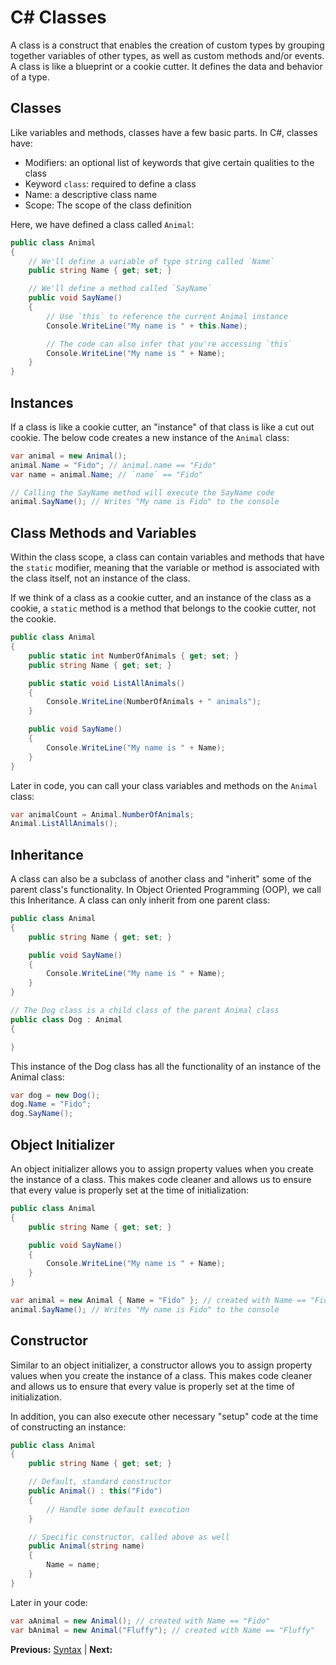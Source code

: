 # C# Classes

A class is a construct that enables the creation of custom types by grouping together variables of other types, as well as custom methods and/or events. A class is like a blueprint or a cookie cutter. It defines the data and behavior of a type.

## Classes

Like variables and methods, classes have a few basic parts. In C#, classes have:

* Modifiers: an optional list of keywords that give certain qualities to the class
* Keyword `class`: required to define a class
* Name: a descriptive class name
* Scope: The scope of the class definition

Here, we have defined a class called `Animal`:

```cs
public class Animal
{
    // We'll define a variable of type string called `Name`
    public string Name { get; set; }

    // We'll define a method called `SayName`
    public void SayName()
    {
        // Use `this` to reference the current Animal instance
        Console.WriteLine("My name is " + this.Name);

        // The code can also infer that you're accessing `this`
        Console.WriteLine("My name is " + Name);
    }
}
```

## Instances

If a class is like a cookie cutter, an "instance" of that class is like a cut out cookie. The below code creates a new instance of the `Animal` class:

```cs
var animal = new Animal();
animal.Name = "Fido"; // animal.name == "Fido"
var name = animal.Name; // `name` == "Fido"

// Calling the SayName method will execute the SayName code
animal.SayName(); // Writes "My name is Fido" to the console
```

## Class Methods and Variables

Within the class scope, a class can contain variables and methods that have the `static` modifier, meaning that the variable or method is associated with the class itself, not an instance of the class.

If we think of a class as a cookie cutter, and an instance of the class as a cookie, a `static` method is a method that belongs to the cookie cutter, not the cookie.

```cs
public class Animal
{
    public static int NumberOfAnimals { get; set; }
    public string Name { get; set; }

    public static void ListAllAnimals()
    {
        Console.WriteLine(NumberOfAnimals + " animals");
    }

    public void SayName()
    {
        Console.WriteLine("My name is " + Name);
    }
}
```

Later in code, you can call your class variables and methods on the `Animal` class:

```cs
var animalCount = Animal.NumberOfAnimals;
Animal.ListAllAnimals();
```

## Inheritance

A class can also be a subclass of another class and "inherit" some of the parent class's functionality. In Object Oriented Programming (OOP), we call this Inheritance. A class can only inherit from one parent class:

```cs
public class Animal
{
    public string Name { get; set; }

    public void SayName()
    {
        Console.WriteLine("My name is " + Name);
    }
}

// The Dog class is a child class of the parent Animal class
public class Dog : Animal
{

}
```

This instance of the Dog class has all the functionality of an instance of the Animal class:

```cs
var dog = new Dog();
dog.Name = "Fido";
dog.SayName();
```

## Object Initializer

An object initializer allows you to assign property values when you create the instance of a class. This makes code cleaner and allows us to ensure that every value is properly set at the time of initialization:

```cs
public class Animal
{
    public string Name { get; set; }

    public void SayName()
    {
        Console.WriteLine("My name is " + Name);
    }
}
```

```cs
var animal = new Animal { Name = "Fido" }; // created with Name == "Fido"
animal.SayName(); // Writes "My name is Fido" to the console
```

## Constructor

Similar to an object initializer, a constructor allows you to assign property values when you create the instance of a class. This makes code cleaner and allows us to ensure that every value is properly set at the time of initialization.

In addition, you can also execute other necessary "setup" code at the time of constructing an instance:

```cs
public class Animal
{
    public string Name { get; set; }

    // Default, standard constructor
    public Animal() : this("Fido")
    {
        // Handle some default execution
    }

    // Specific constructor, called above as well
    public Animal(string name)
    {
        Name = name;
    }
}
```

Later in your code:

```cs
var aAnimal = new Animal(); // created with Name == "Fido"
var bAnimal = new Animal("Fluffy"); // created with Name == "Fluffy"
```

**Previous:** [Syntax](syntax.markdown) |
**Next:** []()